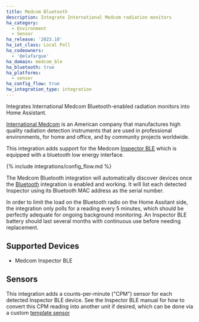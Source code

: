 ```yaml
---
title: Medcom Bluetooth
description: Integrate International Medcom radiation monitors
ha_category:
  - Environment
  - Sensor
ha_release: '2023.10'
ha_iot_class: Local Poll
ha_codeowners:
  - '@elafargue'
ha_domain: medcom_ble
ha_bluetooth: true
ha_platforms:
  - sensor
ha_config_flow: true
hw_integration_type: integration
---
```


Integrates International Medcom Bluetooth-enabled radiation monitors into Home Assistant.

[International Medcom](https://medcom.com/) is an American company that manufactures high quality radiation detection instruments that are used in professional environments, for home and office, and by community projects worldwide.

This integration adds support for the Medcom [Inspector BLE](https://medcom.com/product/inspector-ble/) which is equipped with a bluetooth low energy interface.

{% include integrations/config_flow.md %}

The Medcom Bluetooth integration will automatically discover devices once the [Bluetooth](integrations/bluetooth) integration is enabled and working. It will list each detected Inspector using its Bluetooth MAC address as the serial number.

In order to limit the load on the Bluetooth radio on the Home Assitant side, the integration only polls for a reading every 5 minutes, which should be perfectly adequate for ongoing background monitoring. An Inspector BLE battery should last several months with continuous use before needing replacement.

## Supported Devices

- Medcom Inspector BLE

## Sensors

This integration adds a counts-per-minute ("CPM") sensor for each detected Inspector BLE device. See the Inspector BLE manual for how to convert this CPM reading into another unit if desired, which can be done via a custom [template sensor](integrations/template)